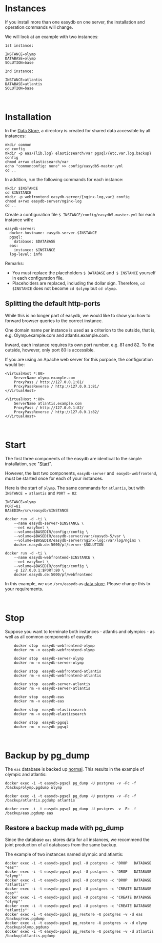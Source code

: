 # Instances

If you install more than one easydb on one server, the installation and operation commands will change.

We will look at an example with two instances:

~~~~
1st instance:

INSTANCE=olymp
DATABASE=olymp
SOLUTION=base

2nd instance:

INSTANCE=atlantis
DATABASE=atlantis
SOLUTION=base
~~~~

&nbsp;

# Installation

In the [Data Store](../installation/installation.html#data_data), a directory is created for shared data accessible by all instances:

~~~~
mkdir common
cd config
mkdir -p eas/{lib,log} elasticsearch/var pgsql/{etc,var,log,backup} config
chmod a+rwx elasticsearch/var
echo "commonconfig: none" >> config/easydb5-master.yml
cd ..
~~~~

In addition, run the following commands for each instance:

~~~~
mkdir $INSTANCE
cd $INSTANCE
mkdir -p webfrontend easydb-server/{nginx-log,var} config
chmod a+rwx easydb-server/nginx-log 
cd ..
~~~~

Create a configuration file `$ INSTANCE/config/easydb5-master.yml` for each instance with:

~~~~
easydb-server:
  docker-hostname: easydb-server-$INSTANCE
  pgsql:
    database: $DATABASE
  eas:
    instance: $INSTANCE
  log-level: info
~~~~

Remarks:

- You must replace the placeholders `$ DATABASE` and` $ INSTANCE` yourself in each configuration file.
- Placeholders are replaced, including the dollar sign. Therefore, `cd $INSTANCE` does not become `cd $olymp` but `cd olymp`.


## Splitting the default http-ports

While this is no longer part of easydb, we would like to show you how to forward browser queries to the correct instance.

One domain name per instance is used as a criterion to the outside, that is, e.g. Olymp.example.com and atlantis.example.com.

Inward, each instance requires its own port number, e.g. 81 and 82. To the outside, however, only port 80 is accessible.

If you are using an Apache web server for this purpose, the configuration would be:

~~~~
<VirtualHost *:80>
    ServerName olymp.example.com
    ProxyPass / http://127.0.0.1:81/
    ProxyPassReverse / http://127.0.0.1:81/
</VirtualHost>

<VirtualHost *:80>
    ServerName atlantis.example.com
    ProxyPass / http://127.0.0.1:82/
    ProxyPassReverse / http://127.0.0.1:82/
</VirtualHost>
~~~~

&nbsp;

# Start

The first three components of the easydb are identical to the simple installation, see "[Start](../installation/installation.html#start)".

However, the last two components, `easydb-server` and` easydb-webfrontend`, must be started once for each of your instances.

Here is the start of `olymp`. The same commands for `atlantis`, but with` INSTANCE = atlantis` and `PORT = 82`:

~~~~
INSTANCE=olymp
PORT=81
BASEDIR=/srv/easydb/$INSTANCE

docker run -d -ti \
    --name easydb-server-$INSTANCE \
    --net easy5net \
    --volume=$BASEDIR/config:/config \
    --volume=$BASEDIR/easydb-server/var:/easydb-5/var \
    --volume=$BASEDIR/easydb-server/nginx-log:/var/log/nginx \
    docker.easydb.de:5000/pf/server-$SOLUTION

docker run -d -ti \
    --name easydb-webfrontend-$INSTANCE \
    --net easy5net \
    --volume=$BASEDIR/config:/config \
    -p 127.0.0.1:$PORT:80 \
    docker.easydb.de:5000/pf/webfrontend
~~~~

In this example, we use `/srv/easydb` as [data store](../installation/installation.html#dir). Please change this to your requirements.

&nbsp;

# Stop

Suppose you want to terminate both instances - atlantis and olympics - as well as all common components of easydb:


~~~~
    docker stop  easydb-webfrontend-olymp
    docker rm -v easydb-webfrontend-olymp

    docker stop  easydb-server-olymp
    docker rm -v easydb-server-olymp

    docker stop  easydb-webfrontend-atlantis
    docker rm -v easydb-webfrontend-atlantis

    docker stop  easydb-server-atlantis
    docker rm -v easydb-server-atlantis

    docker stop  easydb-eas
    docker rm -v easydb-eas

    docker stop  easydb-elasticsearch
    docker rm -v easydb-elasticsearch

    docker stop  easydb-pgsql
    docker rm -v easydb-pgsql
~~~~

&nbsp;

# Backup by pg_dump

The `eas` database is backed up [normal](../betrieb/betrieb.html#backup-per-pg_dump). This results in the example of olympic and atlantis:

~~~~
docker exec -i -t easydb-pgsql pg_dump -U postgres -v -Fc -f /backup/olymp.pgdump olymp

docker exec -i -t easydb-pgsql pg_dump -U postgres -v -Fc -f /backup/atlantis.pgdump atlantis

docker exec -i -t easydb-pgsql pg_dump -U postgres -v -Fc -f /backup/eas.pgdump eas
~~~~


## Restore a backup made with pg_dump

Since the database `eas` stores data for all instances, we recommend the joint production of all databases from the same backup.

The example of two instances named olympic and atlantis:

~~~~
docker exec -i -t easydb-pgsql psql -U postgres -c 'DROP   DATABASE "eas"'
docker exec -i -t easydb-pgsql psql -U postgres -c 'DROP   DATABASE "olymp"'
docker exec -i -t easydb-pgsql psql -U postgres -c 'DROP   DATABASE "atlantis"'
docker exec -i -t easydb-pgsql psql -U postgres -c 'CREATE DATABASE "eas"'
docker exec -i -t easydb-pgsql psql -U postgres -c 'CREATE DATABASE "olymp"'
docker exec -i -t easydb-pgsql psql -U postgres -c 'CREATE DATABASE "atlantis"'
docker exec -i -t easydb-pgsql pg_restore -U postgres -v -d eas      /backup/eas.pgdump
docker exec -i -t easydb-pgsql pg_restore -U postgres -v -d olymp    /backup/olymp.pgdump
docker exec -i -t easydb-pgsql pg_restore -U postgres -v -d atlantis /backup/atlantis.pgdump
~~~~
